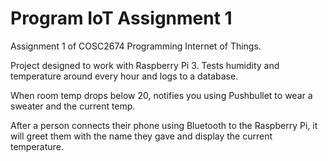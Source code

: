# Program IoT Assignment 1

Assignment 1 of COSC2674 Programming Internet of Things.

Project designed to work with Raspberry Pi 3. Tests humidity and temperature around every hour and logs to a database.

When room temp drops below 20, notifies you using Pushbullet to wear a sweater and the current temp.

After a person connects their phone using Bluetooth to the Raspberry Pi, it will greet them with the name they gave and display the current temperature.
